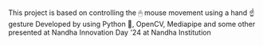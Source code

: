 This project is based on controlling the 🖱 mouse movement using a hand ☝ gesture
Developed by using Python 🐍, OpenCV, Mediapipe and some other
presented at Nandha Innovation Day '24 at Nandha Institution
